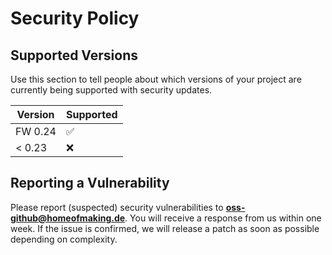 # Security Policy

## Supported Versions

Use this section to tell people about which versions of your project are
currently being supported with security updates.

| Version | Supported          |
| ------- | ------------------ |
| FW 0.24   | :white_check_mark: |
| < 0.23   | :x:                |

## Reporting a Vulnerability

Please report (suspected) security vulnerabilities to
**[oss-github@homeofmaking.de](mailto:oss-github@homeofmaking.de)**. You will receive a response from
us within one week. If the issue is confirmed, we will release a patch as soon
as possible depending on complexity.
